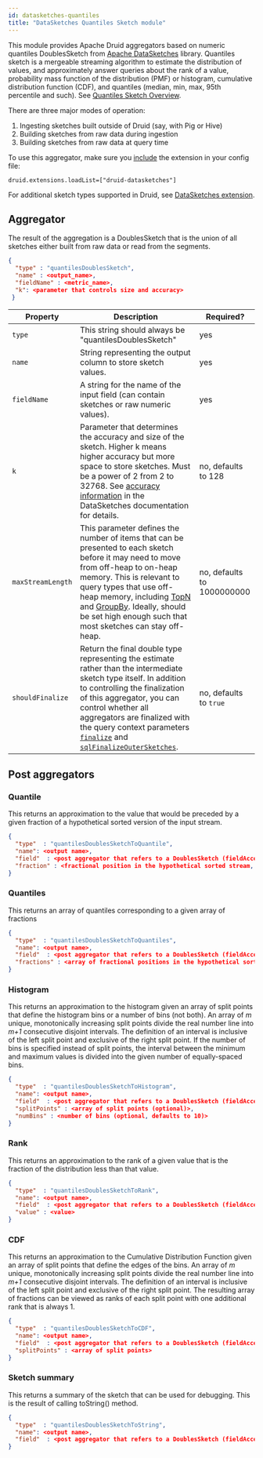 ```yaml
---
id: datasketches-quantiles
title: "DataSketches Quantiles Sketch module"
---
```


<!--
  ~ Licensed to the Apache Software Foundation (ASF) under one
  ~ or more contributor license agreements.  See the NOTICE file
  ~ distributed with this work for additional information
  ~ regarding copyright ownership.  The ASF licenses this file
  ~ to you under the Apache License, Version 2.0 (the
  ~ "License"); you may not use this file except in compliance
  ~ with the License.  You may obtain a copy of the License at
  ~
  ~   http://www.apache.org/licenses/LICENSE-2.0
  ~
  ~ Unless required by applicable law or agreed to in writing,
  ~ software distributed under the License is distributed on an
  ~ "AS IS" BASIS, WITHOUT WARRANTIES OR CONDITIONS OF ANY
  ~ KIND, either express or implied.  See the License for the
  ~ specific language governing permissions and limitations
  ~ under the License.
  -->


This module provides Apache Druid aggregators based on numeric quantiles DoublesSketch from [Apache DataSketches](https://datasketches.apache.org/) library. Quantiles sketch is a mergeable streaming algorithm to estimate the distribution of values, and approximately answer queries about the rank of a value, probability mass function of the distribution (PMF) or histogram, cumulative distribution function (CDF), and quantiles (median, min, max, 95th percentile and such). See [Quantiles Sketch Overview](https://datasketches.apache.org/docs/Quantiles/QuantilesOverview).

There are three major modes of operation:

1. Ingesting sketches built outside of Druid (say, with Pig or Hive)
2. Building sketches from raw data during ingestion
3. Building sketches from raw data at query time

To use this aggregator, make sure you [include](../../configuration/extensions.md#loading-extensions) the extension in your config file:

```
druid.extensions.loadList=["druid-datasketches"]
```

For additional sketch types supported in Druid, see [DataSketches extension](datasketches-extension.md).

## Aggregator

The result of the aggregation is a DoublesSketch that is the union of all sketches either built from raw data or read from the segments.

```json
{
  "type" : "quantilesDoublesSketch",
  "name" : <output_name>,
  "fieldName" : <metric_name>,
  "k": <parameter that controls size and accuracy>
 }
```

|Property|Description|Required?|
|--------|-----------|---------|
|`type`|This string should always be "quantilesDoublesSketch"|yes|
|`name`|String representing the output column to store sketch values.|yes|
|`fieldName`|A string for the name of the input field (can contain sketches or raw numeric values).|yes|
|`k`|Parameter that determines the accuracy and size of the sketch. Higher k means higher accuracy but more space to store sketches. Must be a power of 2 from 2 to 32768. See [accuracy information](https://datasketches.apache.org/docs/Quantiles/OrigQuantilesSketch) in the DataSketches documentation for details.|no, defaults to 128|
|`maxStreamLength`|This parameter defines the number of items that can be presented to each sketch before it may need to move from off-heap to on-heap memory. This is relevant to query types that use off-heap memory, including [TopN](../../querying/topnquery.md) and [GroupBy](../../querying/groupbyquery.md). Ideally, should be set high enough such that most sketches can stay off-heap.|no, defaults to 1000000000|
|`shouldFinalize`|Return the final double type representing the estimate rather than the intermediate sketch type itself. In addition to controlling the finalization of this aggregator, you can control whether all aggregators are finalized with the query context parameters [`finalize`](../../querying/query-context.md) and [`sqlFinalizeOuterSketches`](../../querying/sql-query-context.md).|no, defaults to `true`|

## Post aggregators

### Quantile

This returns an approximation to the value that would be preceded by a given fraction of a hypothetical sorted version of the input stream.

```json
{
  "type"  : "quantilesDoublesSketchToQuantile",
  "name": <output name>,
  "field"  : <post aggregator that refers to a DoublesSketch (fieldAccess or another post aggregator)>,
  "fraction" : <fractional position in the hypothetical sorted stream, number from 0 to 1 inclusive>
}
```

### Quantiles

This returns an array of quantiles corresponding to a given array of fractions

```json
{
  "type"  : "quantilesDoublesSketchToQuantiles",
  "name": <output name>,
  "field"  : <post aggregator that refers to a DoublesSketch (fieldAccess or another post aggregator)>,
  "fractions" : <array of fractional positions in the hypothetical sorted stream, number from 0 to 1 inclusive>
}
```

### Histogram

This returns an approximation to the histogram given an array of split points that define the histogram bins or a number of bins (not both). An array of <i>m</i> unique, monotonically increasing split points divide the real number line into <i>m+1</i> consecutive disjoint intervals. The definition of an interval is inclusive of the left split point and exclusive of the right split point. If the number of bins is specified instead of split points, the interval between the minimum and maximum values is divided into the given number of equally-spaced bins.

```json
{
  "type"  : "quantilesDoublesSketchToHistogram",
  "name": <output name>,
  "field"  : <post aggregator that refers to a DoublesSketch (fieldAccess or another post aggregator)>,
  "splitPoints" : <array of split points (optional)>,
  "numBins" : <number of bins (optional, defaults to 10)>
}
```

### Rank

This returns an approximation to the rank of a given value that is the fraction of the distribution less than that value.

```json
{
  "type"  : "quantilesDoublesSketchToRank",
  "name": <output name>,
  "field"  : <post aggregator that refers to a DoublesSketch (fieldAccess or another post aggregator)>,
  "value" : <value>
}
```
### CDF

This returns an approximation to the Cumulative Distribution Function given an array of split points that define the edges of the bins. An array of <i>m</i> unique, monotonically increasing split points divide the real number line into <i>m+1</i> consecutive disjoint intervals. The definition of an interval is inclusive of the left split point and exclusive of the right split point. The resulting array of fractions can be viewed as ranks of each split point with one additional rank that is always 1.

```json
{
  "type"  : "quantilesDoublesSketchToCDF",
  "name": <output name>,
  "field"  : <post aggregator that refers to a DoublesSketch (fieldAccess or another post aggregator)>,
  "splitPoints" : <array of split points>
}
```

### Sketch summary

This returns a summary of the sketch that can be used for debugging. This is the result of calling toString() method.

```json
{
  "type"  : "quantilesDoublesSketchToString",
  "name": <output name>,
  "field"  : <post aggregator that refers to a DoublesSketch (fieldAccess or another post aggregator)>
}
```
